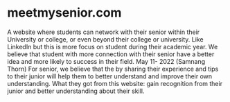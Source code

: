 # meetmysenior.com
A website where students can network with their senior within their University or college, or even beyond their college or university. Like LinkedIn but this is more focus on student during their academic year. We believe that student with more connection with their senior have a better idea and more likely to success in their field. May 11- 2022 (Samnang Thorn)   For senior, we believe that the by sharing their experience and tips to their junior will help them to better understand and improve their own understanding. What they got from this website: gain recognition from their junior and better understanding about their skill.
